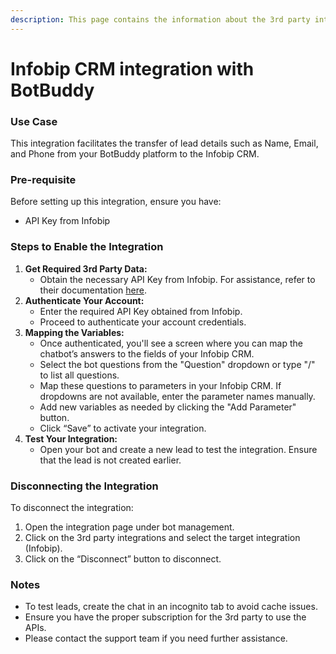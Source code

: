 ```yaml
---
description: This page contains the information about the 3rd party integrations.
---
```


# Infobip CRM integration with BotBuddy

### Use Case

This integration facilitates the transfer of lead details such as Name, Email, and Phone from your BotBuddy platform to the Infobip CRM.

### Pre-requisite

Before setting up this integration, ensure you have:

* API Key from Infobip

### Steps to Enable the Integration

1. **Get Required 3rd Party Data:**
   * Obtain the necessary API Key from Infobip. For assistance, refer to their documentation [here](https://www.infobip.com/docs/api/platform/account-management/create-api-key).
2. **Authenticate Your Account:**
   * Enter the required API Key obtained from Infobip.
   * Proceed to authenticate your account credentials.
3. **Mapping the Variables:**
   * Once authenticated, you'll see a screen where you can map the chatbot’s answers to the fields of your Infobip CRM.
   * Select the bot questions from the "Question" dropdown or type "/" to list all questions.
   * Map these questions to parameters in your Infobip CRM. If dropdowns are not available, enter the parameter names manually.
   * Add new variables as needed by clicking the "Add Parameter" button.
   * Click “Save” to activate your integration.
4. **Test Your Integration:**
   * Open your bot and create a new lead to test the integration. Ensure that the lead is not created earlier.

### Disconnecting the Integration

To disconnect the integration:

1. Open the integration page under bot management.
2. Click on the 3rd party integrations and select the target integration (Infobip).
3. Click on the “Disconnect” button to disconnect.

### Notes

* To test leads, create the chat in an incognito tab to avoid cache issues.
* Ensure you have the proper subscription for the 3rd party to use the APIs.
* Please contact the support team if you need further assistance.

